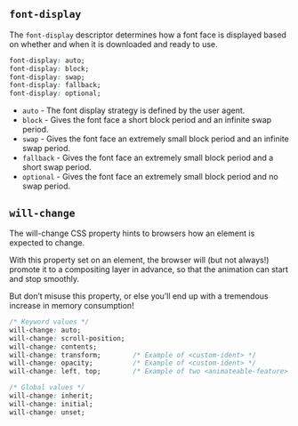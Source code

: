 ## `font-display`
The `font-display` descriptor determines how a font face is displayed based on whether and when it is downloaded and ready to use.
```css
font-display: auto;
font-display: block;
font-display: swap;
font-display: fallback;
font-display: optional;
```
* `auto` - The font display strategy is defined by the user agent.
* `block` - Gives the font face a short block period and an infinite swap period.
* `swap` - Gives the font face an extremely small block period and an infinite swap period.
* `fallback` - Gives the font face an extremely small block period and a short swap period.
* `optional` - Gives the font face an extremely small block period and no swap period.

## `will-change`
The will-change CSS property hints to browsers how an element is expected to change.

With this property set on an element, the browser will (but not always!) promote it to a compositing layer in advance, so that the animation can start and stop smoothly.

But don’t misuse this property, or else you’ll end up with a tremendous increase in memory consumption!
```css
/* Keyword values */
will-change: auto;
will-change: scroll-position;
will-change: contents;
will-change: transform;        /* Example of <custom-ident> */
will-change: opacity;          /* Example of <custom-ident> */
will-change: left, top;        /* Example of two <animateable-feature> */

/* Global values */
will-change: inherit;
will-change: initial;
will-change: unset;
```
